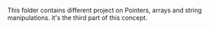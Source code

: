 This folder contains different project on Pointers, arrays and string manipulations.
it's the third part of this concept.
